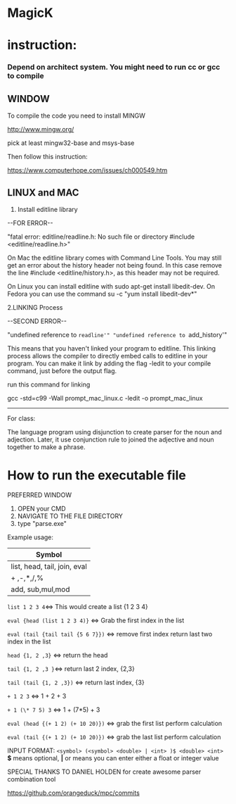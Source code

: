 # MagicK


# instruction:


### Depend on architect system. You might need to run cc or gcc to compile



## WINDOW

To compile the code you need to install MINGW

http://www.mingw.org/

 pick at least mingw32-base and msys-base
 
 Then follow this instruction:
 
 https://www.computerhope.com/issues/ch000549.htm




## LINUX and MAC


1. Install editline library


--FOR ERROR--


"fatal error: editline/readline.h: No such file or directory #include <editline/readline.h>"


On Mac the editline library comes with Command Line Tools. You may still get an error about the history header not being found. In this case remove the line #include <editline/history.h>, as this header may not be required.

On Linux you can install editline with sudo apt-get install libedit-dev. On Fedora you can use the command su -c "yum install libedit-dev*"

2.LINKING Process

--SECOND ERROR--

"undefined reference to `readline'"
"undefined reference to `add_history'"

This means that you haven't linked your program to editline. This linking process allows the compiler to directly embed calls to editline in your program. 
You can make it link by adding the flag -ledit to your compile command, just before the output flag.

run this command for linking

gcc -std=c99 -Wall prompt_mac_linux.c -ledit -o prompt_mac_linux


-----------

For class:

The language program using disjunction to create parser for the noun and adjection. Later, it use conjunction rule to joined the adjective and noun together to make a phrase.



# How to run the executable file

PREFERRED WINDOW 

1. OPEN your CMD 
2. NAVIGATE TO THE FILE DIRECTORY
3. type "parse.exe"

Example usage:

|Symbol|
|---------|
|list, head, tail, join, eval|		         
|+ ,-,*,/,% | 											 
|add, sub,mul,mod|  
         
		 
`list 1 2 3 4`<=> This would create a list {1 2 3 4}

`eval {head (list 1 2 3 4)}` <=> Grab the first index in the list

`eval (tail {tail tail {5 6 7}})` <=> remove first index return last two index in the list

`head {1, 2 ,3}` <=> return the head

`tail {1, 2 ,3 }`<=> return last 2 index, {2,3}

`tail (tail {1, 2 ,3})` <=> return last index, {3}

`+ 1 2 3` <=> 1 + 2 + 3

`+ 1 (\* 7 5) 3` <=> 1 + (7*5) + 3

`eval (head {(+ 1 2) (+ 10 20)})` <=> grab the first list perform calculation

`eval (tail {(+ 1 2) (+ 10 20)})` <=> grab the last list perform calculation

INPUT FORMAT:
`<symbol> (<symbol> <double> | <int> )$ <double> <int> ` **$** means optional, **|** or means you can enter either a float or integer value

SPECIAL THANKS TO DANIEL HOLDEN for create awesome parser combination tool

https://github.com/orangeduck/mpc/commits


